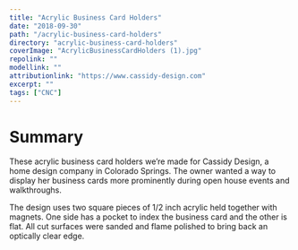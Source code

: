 ```yaml
---
title: "Acrylic Business Card Holders"
date: "2018-09-30"
path: "/acrylic-business-card-holders"
directory: "acrylic-business-card-holders"
coverImage: "AcrylicBusinessCardHolders (1).jpg"
repolink: ""
modellink: ""
attributionlink: "https://www.cassidy-design.com"
excerpt: ""
tags: ["CNC"]
---
```


# Summary

These acrylic business card holders we’re made for Cassidy Design, a home design company in Colorado Springs. The owner wanted a way to display her business cards more prominently during open house events and walkthroughs.

The design uses two square pieces of 1/2 inch acrylic held together with magnets. One side has a pocket to index the business card and the other is flat. All cut surfaces were sanded and flame polished to bring back an optically clear edge.
